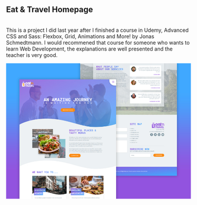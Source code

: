 ## Eat & Travel Homepage
<br />
This is a project I did last year after I finished a course in Udemy, Advanced CSS and Sass: Flexbox, Grid, Animations and More! by Jonas Schmedtmann. I would recommened that course for someone who wants to learn Web Development, the explanations are well presented and the teacher is very good.

![](project-preview.jpg)